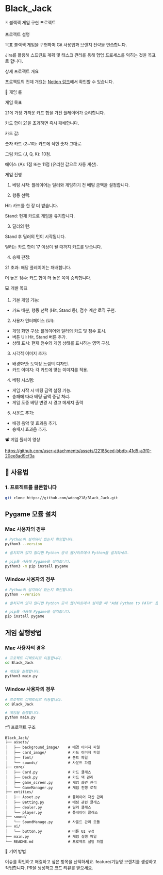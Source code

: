 # Black_Jack



🃏 블랙잭 게임 구현 프로젝트

프로젝트 설명

목표
블랙잭 게임을 구현하며 Git 사용법과 브랜치 전략을 연습합니다.

Jira를 활용해 스프린트 계획 및 태스크 관리를 통해 협업 프로세스를 익히는 것을 목표로 합니다.

상세 프로젝트 개요

프로젝트의 전체 개요는 [Notion 링크](https://peridot-chicken-4e7.notion.site/16226275352480c6accfdea53f38e27d?pvs=4)에서 확인할 수 있습니다.

🎯 게임 룰

게임 목표

21에 가장 가까운 카드 합을 가진 플레이어가 승리합니다.

카드 합이 21을 초과하면 즉시 패배합니다.

카드 값:

숫자 카드 (2~10): 카드에 적힌 숫자 그대로.

그림 카드 (J, Q, K): 10점.

에이스 (A): 1점 또는 11점 (유리한 값으로 자동 계산).

게임 진행

1. 베팅 시작: 플레이어는 딜러와 게임하기 전 베팅 금액을 설정합니다.

2. 행동 선택:

Hit: 카드를 한 장 더 받습니다.

Stand: 현재 카드로 게임을 유지합니다.

3. 딜러의 턴:

Stand 후 딜러의 턴이 시작됩니다. 

딜러는 카드 합이 17 이상이 될 때까지 카드를 받습니다.

4. 승패 판정:

21 초과: 해당 플레이어는 패배합니다.

더 높은 점수: 카드 합이 더 높은 쪽이 승리합니다.

💻 개발 목표

1. 기본 게임 기능:
   
- 카드 배분, 행동 선택 (Hit, Stand 등), 점수 계산 로직 구현.

2. 사용자 인터페이스 (UI):
- 게임 화면 구성: 플레이어와 딜러의 카드 및 점수 표시.
- 버튼 UI: Hit, Stand 버튼 추가.
- 상태 표시: 현재 점수와 게임 상태를 표시하는 영역 구성.

3. 시각적 이미지 추가:

- 배경화면: 도박장 느낌의 디자인.
- 카드 이미지: 각 카드에 맞는 이미지를 적용.

4. 베팅 시스템:
- 게임 시작 시 베팅 금액 설정 기능.
- 승패에 따라 베팅 금액 증감 처리.
- 게임 도중 베팅 변경 시 경고 메세지 출력

5. 사운드 추가:
- 배경 음악 및 효과음 추가.
- 승패시 효과음 추가.

📽️ 게임 플레이 영상



https://github.com/user-attachments/assets/22185ced-bbdb-41d5-a3f0-20ee8ad9cf3a



## 🔧 **사용법**

### 1. **프로젝트를 클론합니다**
```bash
git clone https://github.com/wdong218/Black_Jack.git
```

## Pygame 모듈 설치

### Mac 사용자의 경우

```bash
# Python이 설치되어 있는지 확인합니다.
python3 --version

# 설치되어 있지 않다면 Python 공식 웹사이트에서 Python을 설치하세요.

# pip를 사용해 Pygame을 설치합니다.
python3 -m pip install pygame
```
### Window 사용자의 경우
```bash
# Python이 설치되어 있는지 확인합니다.
python --version

# 설치되어 있지 않다면 Python 공식 웹사이트에서 설치할 때 "Add Python to PATH" 옵션을 체크하세요.

# pip를 사용해 Pygame을 설치합니다.
pip install pygame
```
## 게임 실행방법
### Mac 사용자의 경우
```bash
# 프로젝트 디렉토리로 이동합니다.
cd Black_Jack

# 게임을 실행합니다.
python3 main.py
```
### Window 사용자의 경우
```bash
# 프로젝트 디렉토리로 이동합니다.
cd Black_Jack

# 게임을 실행합니다.
python main.py
```

🗂️ 프로젝트 구조

```plaintext
Black_Jack/
├── assets/
│   ├── background_image/    # 배경 이미지 파일
│   ├── card_image/          # 카드 이미지 파일
│   ├── font/                # 폰트 파일
│   └── sounds/              # 사운드 파일
├── core/
│   ├── Card.py              # 카드 클래스
│   ├── Deck.py              # 카드 덱 관리
│   ├── game_screen.py       # 게임 화면 관리
│   └── GameManager.py       # 게임 진행 로직
├── entities/
│   ├── Asset.py             # 플레이어 자산 관리
│   ├── Betting.py           # 베팅 관련 클래스
│   ├── dealer.py            # 딜러 클래스
│   └── player.py            # 플레이어 클래스
├── sound/
│   └── SoundManage.py       # 사운드 관리 모듈
├── ui/
│   └── button.py            # 버튼 UI 구성
├── main.py                  # 게임 실행 파일
└── README.md                # 프로젝트 설명 파일
```

🙌 기여 방법

이슈를 확인하고 해결하고 싶은 항목을 선택하세요.
feature/기능명 브랜치를 생성하고 작업합니다.
PR을 생성하고 코드 리뷰를 받으세요.
